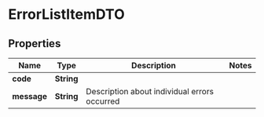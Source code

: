 

# ErrorListItemDTO

## Properties

Name | Type | Description | Notes
------------ | ------------- | ------------- | -------------
**code** | **String** |  | 
**message** | **String** | Description about individual errors occurred  | 



